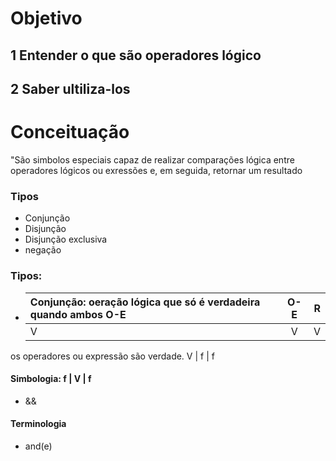 # Objetivo
## 1 Entender o que são operadores lógico
## 2 Saber ultiliza-los
# Conceituação
"São simbolos especiais capaz de realizar comparações lógica
entre operadores lógicos ou  exressões e, em seguida, 
retornar um resultado

### Tipos
- Conjunção
- Disjunção
- Disjunção exclusiva
- negação

### Tipos:
- Conjunção: oeração lógica que  só é verdadeira quando ambos   O-E | O-E |  R
                                                                :--------- | :------: | -------:
                                                                V | V | V
os operadores  ou expressão são verdade.                        V | f | f
#### Simbologia:                                                f | V | f
- &&                                                                            
#### Terminologia
- and(e)

